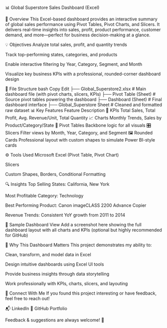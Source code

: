 📊 Global Superstore Sales Dashboard (Excel)
<!-- Optional: replace with your image path -->

📝 Overview
This Excel-based dashboard provides an interactive summary of global sales performance using Pivot Tables, Pivot Charts, and Slicers. It delivers real-time insights into sales, profit, product performance, customer demand, and more—perfect for business decision-making at a glance.

💡 Objectives
Analyze total sales, profit, and quantity trends

Track top-performing states, categories, and products

Enable interactive filtering by Year, Category, Segment, and Month

Visualize key business KPIs with a professional, rounded-corner dashboard design

📁 File Structure
bash
Copy
Edit
├── Global_Superstore2.xlsx        # Main dashboard file (with pivot charts, slicers, KPIs)
├── Pivot Table (Sheet)            # Source pivot tables powering the dashboard
├── Dashboard (Sheet)              # Final dashboard interface
├── Global_Superstore Sheet        # Cleaned and formatted raw dataset
📊 Key Features
Feature	Description
📌 KPIs	Total Sales, Total Profit, Avg. Revenue/Unit, Total Quantity
📈 Charts	Monthly Trends, Sales by Product/Category/State
🧮 Pivot Tables	Backbone logic for all visuals
🎛️ Slicers	Filter views by Month, Year, Category, and Segment
🖼️ Rounded Cards	Professional layout with custom shapes to simulate Power BI-style cards

⚙ Tools Used
Microsoft Excel (Pivot Table, Pivot Chart)

Slicers

Custom Shapes, Borders, Conditional Formatting

🔍 Insights
Top Selling States: California, New York

Most Profitable Category: Technology

Best Performing Product: Canon imageCLASS 2200 Advance Copier

Revenue Trends: Consistent YoY growth from 2011 to 2014

📎 Sample Dashboard View
Add a screenshot here showing the full dashboard layout with all charts and KPIs
(optional but highly recommended for GitHub)

💼 Why This Dashboard Matters
This project demonstrates my ability to:

Clean, transform, and model data in Excel

Design intuitive dashboards using Excel UI tools

Provide business insights through data storytelling

Work professionally with KPIs, charts, slicers, and layouting

🔗 Connect With Me
If you found this project interesting or have feedback, feel free to reach out!

📬 LinkedIn
📁 GitHub Portfolio

Feedback & suggestions are always welcome! 💬